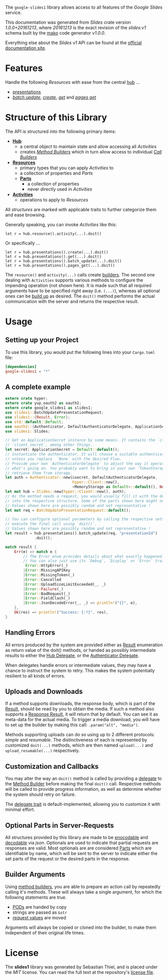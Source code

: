 <!---
DO NOT EDIT !
This file was generated automatically from 'src/mako/api/README.md.mako'
DO NOT EDIT !
-->
The `google-slides1` library allows access to all features of the *Google Slides* service.

This documentation was generated from *Slides* crate version *1.0.0+20161213*, where *20161213* is the exact revision of the *slides:v1* schema built by the [mako](http://www.makotemplates.org/) code generator *v1.0.0*.

Everything else about the *Slides* *v1* API can be found at the
[official documentation site](https://developers.google.com/slides/).
# Features

Handle the following *Resources* with ease from the central [hub](http://byron.github.io/google-apis-rs/google_slides1/struct.Slides.html) ... 

* [presentations](http://byron.github.io/google-apis-rs/google_slides1/struct.Presentation.html)
 * [*batch update*](http://byron.github.io/google-apis-rs/google_slides1/struct.PresentationBatchUpdateCall.html), [*create*](http://byron.github.io/google-apis-rs/google_slides1/struct.PresentationCreateCall.html), [*get*](http://byron.github.io/google-apis-rs/google_slides1/struct.PresentationGetCall.html) and [*pages get*](http://byron.github.io/google-apis-rs/google_slides1/struct.PresentationPageGetCall.html)




# Structure of this Library

The API is structured into the following primary items:

* **[Hub](http://byron.github.io/google-apis-rs/google_slides1/struct.Slides.html)**
    * a central object to maintain state and allow accessing all *Activities*
    * creates [*Method Builders*](http://byron.github.io/google-apis-rs/google_slides1/trait.MethodsBuilder.html) which in turn
      allow access to individual [*Call Builders*](http://byron.github.io/google-apis-rs/google_slides1/trait.CallBuilder.html)
* **[Resources](http://byron.github.io/google-apis-rs/google_slides1/trait.Resource.html)**
    * primary types that you can apply *Activities* to
    * a collection of properties and *Parts*
    * **[Parts](http://byron.github.io/google-apis-rs/google_slides1/trait.Part.html)**
        * a collection of properties
        * never directly used in *Activities*
* **[Activities](http://byron.github.io/google-apis-rs/google_slides1/trait.CallBuilder.html)**
    * operations to apply to *Resources*

All *structures* are marked with applicable traits to further categorize them and ease browsing.

Generally speaking, you can invoke *Activities* like this:

```Rust,ignore
let r = hub.resource().activity(...).doit()
```

Or specifically ...

```ignore
let r = hub.presentations().create(...).doit()
let r = hub.presentations().get(...).doit()
let r = hub.presentations().batch_update(...).doit()
let r = hub.presentations().pages_get(...).doit()
```

The `resource()` and `activity(...)` calls create [builders][builder-pattern]. The second one dealing with `Activities` 
supports various methods to configure the impending operation (not shown here). It is made such that all required arguments have to be 
specified right away (i.e. `(...)`), whereas all optional ones can be [build up][builder-pattern] as desired.
The `doit()` method performs the actual communication with the server and returns the respective result.

# Usage

## Setting up your Project

To use this library, you would put the following lines into your `Cargo.toml` file:

```toml
[dependencies]
google-slides1 = "*"
```

## A complete example

```Rust
extern crate hyper;
extern crate yup_oauth2 as oauth2;
extern crate google_slides1 as slides1;
use slides1::BatchUpdatePresentationRequest;
use slides1::{Result, Error};
use std::default::Default;
use oauth2::{Authenticator, DefaultAuthenticatorDelegate, ApplicationSecret, MemoryStorage};
use slides1::Slides;

// Get an ApplicationSecret instance by some means. It contains the `client_id` and 
// `client_secret`, among other things.
let secret: ApplicationSecret = Default::default();
// Instantiate the authenticator. It will choose a suitable authentication flow for you, 
// unless you replace  `None` with the desired Flow.
// Provide your own `AuthenticatorDelegate` to adjust the way it operates and get feedback about 
// what's going on. You probably want to bring in your own `TokenStorage` to persist tokens and
// retrieve them from storage.
let auth = Authenticator::new(&secret, DefaultAuthenticatorDelegate,
                              hyper::Client::new(),
                              <MemoryStorage as Default>::default(), None);
let mut hub = Slides::new(hyper::Client::new(), auth);
// As the method needs a request, you would usually fill it with the desired information
// into the respective structure. Some of the parts shown here might not be applicable !
// Values shown here are possibly random and not representative !
let mut req = BatchUpdatePresentationRequest::default();

// You can configure optional parameters by calling the respective setters at will, and
// execute the final call using `doit()`.
// Values shown here are possibly random and not representative !
let result = hub.presentations().batch_update(req, "presentationId")
             .doit();

match result {
    Err(e) => match e {
        // The Error enum provides details about what exactly happened.
        // You can also just use its `Debug`, `Display` or `Error` traits
         Error::HttpError(_)
        |Error::MissingAPIKey
        |Error::MissingToken(_)
        |Error::Cancelled
        |Error::UploadSizeLimitExceeded(_, _)
        |Error::Failure(_)
        |Error::BadRequest(_)
        |Error::FieldClash(_)
        |Error::JsonDecodeError(_, _) => println!("{}", e),
    },
    Ok(res) => println!("Success: {:?}", res),
}

```
## Handling Errors

All errors produced by the system are provided either as [Result](http://byron.github.io/google-apis-rs/google_slides1/enum.Result.html) enumeration as return value of 
the doit() methods, or handed as possibly intermediate results to either the 
[Hub Delegate](http://byron.github.io/google-apis-rs/google_slides1/trait.Delegate.html), or the [Authenticator Delegate](http://byron.github.io/google-apis-rs/google_slides1/../yup-oauth2/trait.AuthenticatorDelegate.html).

When delegates handle errors or intermediate values, they may have a chance to instruct the system to retry. This 
makes the system potentially resilient to all kinds of errors.

## Uploads and Downloads
If a method supports downloads, the response body, which is part of the [Result](http://byron.github.io/google-apis-rs/google_slides1/enum.Result.html), should be
read by you to obtain the media.
If such a method also supports a [Response Result](http://byron.github.io/google-apis-rs/google_slides1/trait.ResponseResult.html), it will return that by default.
You can see it as meta-data for the actual media. To trigger a media download, you will have to set up the builder by making
this call: `.param("alt", "media")`.

Methods supporting uploads can do so using up to 2 different protocols: 
*simple* and *resumable*. The distinctiveness of each is represented by customized 
`doit(...)` methods, which are then named `upload(...)` and `upload_resumable(...)` respectively.

## Customization and Callbacks

You may alter the way an `doit()` method is called by providing a [delegate](http://byron.github.io/google-apis-rs/google_slides1/trait.Delegate.html) to the 
[Method Builder](http://byron.github.io/google-apis-rs/google_slides1/trait.CallBuilder.html) before making the final `doit()` call. 
Respective methods will be called to provide progress information, as well as determine whether the system should 
retry on failure.

The [delegate trait](http://byron.github.io/google-apis-rs/google_slides1/trait.Delegate.html) is default-implemented, allowing you to customize it with minimal effort.

## Optional Parts in Server-Requests

All structures provided by this library are made to be [enocodable](http://byron.github.io/google-apis-rs/google_slides1/trait.RequestValue.html) and 
[decodable](http://byron.github.io/google-apis-rs/google_slides1/trait.ResponseResult.html) via *json*. Optionals are used to indicate that partial requests are responses 
are valid.
Most optionals are are considered [Parts](http://byron.github.io/google-apis-rs/google_slides1/trait.Part.html) which are identifiable by name, which will be sent to 
the server to indicate either the set parts of the request or the desired parts in the response.

## Builder Arguments

Using [method builders](http://byron.github.io/google-apis-rs/google_slides1/trait.CallBuilder.html), you are able to prepare an action call by repeatedly calling it's methods.
These will always take a single argument, for which the following statements are true.

* [PODs][wiki-pod] are handed by copy
* strings are passed as `&str`
* [request values](http://byron.github.io/google-apis-rs/google_slides1/trait.RequestValue.html) are moved

Arguments will always be copied or cloned into the builder, to make them independent of their original life times.

[wiki-pod]: http://en.wikipedia.org/wiki/Plain_old_data_structure
[builder-pattern]: http://en.wikipedia.org/wiki/Builder_pattern
[google-go-api]: https://github.com/google/google-api-go-client

# License
The **slides1** library was generated by Sebastian Thiel, and is placed 
under the *MIT* license.
You can read the full text at the repository's [license file][repo-license].

[repo-license]: https://github.com/Byron/google-apis-rs/LICENSE.md
